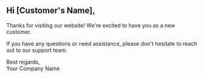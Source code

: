 <!DOCTYPE html>
<html>
<head>
    <title>Welcome to Our Website!</title>
</head>
<body>
    <h2>Hi [Customer's Name],</h2>
    <p>Thanks for visiting our website! We're excited to have you as a new customer.</p>
    <p>If you have any questions or need assistance, please don't hesitate to reach out to our support team.</p>
    <p>Best regards,<br>
    Your Company Name</p>
</body>
</html>
